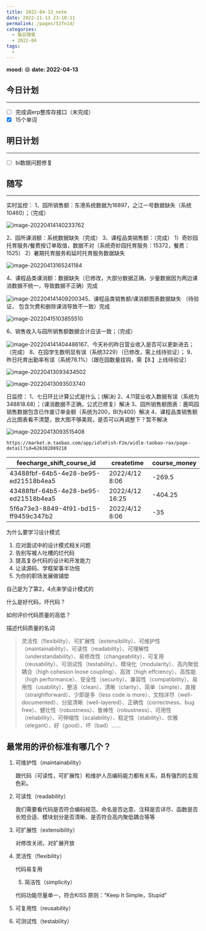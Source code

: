 ```yaml
---
title: 2022-04-13_note
date: 2022-11-13 23:10:11
permalink: /pages/52fe1d/
categories:
  - 每日随笔
  - 2022-04
tags:
  - 
---
```

**mood:** :smile:  									**date: 2022-04-13**  
## 今日计划  
------
- [ ]  完成调erp整库存接口（未完成）
- [x]  15个单词
## 明日计划  
------
- [ ]  bi数据问题修复
## 随写 
------

实时监控：
1、园所销售额：东港系统数据为16897，之江一号数据缺失（系统10460）；（完成）

![image-20220414140233762](D:%5Cproject%5Cvscode%5Cblog%5Cblogs%5C%E6%AF%8F%E6%97%A5%E9%9A%8F%E7%AC%94%5C2022-04-13_note.assets%5Cimage-20220414140233762.png)

2、园所课消额：系统数据缺失（完成）
3、课程品类销售额：（完成）
1）奇妙园托育服务/餐费按订单取值，数据不对（系统奇妙园托育服务：15372，餐费：1525）
2）暑期托育服务和延时托育服务数据缺失

![image-20220413165241184](D:%5Cproject%5Cvscode%5Cblog%5Cblogs%5C%E6%AF%8F%E6%97%A5%E9%9A%8F%E7%AC%94%5C2022-04-13_note.assets%5Cimage-20220413165241184.png)

4、课程品类课消额：数据缺失（已修改，大部分数据正确，少量数据因为两边课消数据不统一，导致数据不正确）完成

![image-20220414140920034](D:%5Cproject%5Cvscode%5Cblog%5Cblogs%5C%E6%AF%8F%E6%97%A5%E9%9A%8F%E7%AC%94%5C2022-04-13_note.assets%5Cimage-20220414140920034.png)5、课程品类销售额/课消额图表数据缺失 （待验证， 包含欠费和删除课消导致不一致）完成

![image-20220415103855510](D:%5Cproject%5Cvscode%5Cblog%5Cblogs%5C%E6%AF%8F%E6%97%A5%E9%9A%8F%E7%AC%94%5C2022-04-13_note.assets%5Cimage-20220415103855510.png)

6、销售收入与园所销售额数据合计应该一致；（完成）

![image-20220414140448616](D:%5Cproject%5Cvscode%5Cblog%5Cblogs%5C%E6%AF%8F%E6%97%A5%E9%9A%8F%E7%AC%94%5C2022-04-13_note.assets%5Cimage-20220414140448616.png)7、今天补的昨日营业收入是否可以更新进去；（完成）
8、在园学生数明显有误（系统3229）（已修改，需上线待验证）；
9、昨日托育出勤率有误（系统78.1%）（跟在园数量挂钩，需【8.】上线待验证）

![image-20220413093434502](https://img.ggball.top/picGo/image-20220413093434502.png)

![image-20220413093503740](D:%5Cproject%5Cvscode%5Cblog%5Cblogs%5C%E6%AF%8F%E6%97%A5%E9%9A%8F%E7%AC%94%5C2022-04-13_note.assets%5Cimage-20220413093503740.png)



日监控：
1、七日环比计算公式是什么；(解决)
2、4.11营业收入数据有误（系统为348818.68）；（课消数据不正确，公式已修复）解决
3、园所销售额图表：鹿鸣园销售数据包含已作废订单金额（系统为200，BI为400）解决
4、课程品类销售额占比图表看不清楚，放大图不够美观，是否可以再调整下？暂不解决

![image-20220413093515408](D:%5Cproject%5Cvscode%5Cblog%5Cblogs%5C%E6%AF%8F%E6%97%A5%E9%9A%8F%E7%AC%94%5C2022-04-13_note.assets%5Cimage-20220413093515408.png)







```
https://market.m.taobao.com/app/idleFish-F2e/widle-taobao-rax/page-detail?id=626382089218
```

| feecharge_shift_course_id            | createtime      | course_money |
| ------------------------------------ | --------------- | ------------ |
| 43488fbf-64b5-4e28-be95-ed21518b4ea5 | 2022/4/12 8:06  | -269.5       |
| 43488fbf-64b5-4e28-be95-ed21518b4ea5 | 2022/4/12 16:25 | -404.25      |
| 5f6a73e3-8849-4f91-bd15-ff9459c347b2 | 2022/4/12 8:06  | -35          |

为什么要学习设计模式

1.  应对面试中的设计模式相关问题
2. 告别写被人吐槽的烂代码
3. 提高复杂代码的设计和开发能力
4. 让读源码、学框架事半功倍
5. 为你的职场发展做铺垫

自己是为了第2，4点来学设计模式的



什么是好代码，坏代码？

如何评价代码质量的高低？

描述代码质量的名词

> 灵活性（flexibility）、可扩展性（extensibility）、可维护性（maintainability）、可读性（readability）、可理解性（understandability）、易修改性（changeability）、可复用（reusability）、可测试性（testability）、模块化（modularity）、高内聚低耦合（high cohesion loose coupling）、高效（high effciency）、高性能（high performance）、安全性（security）、兼容性（compatibility）、易用性（usability）、整洁（clean）、清晰（clarity）、简单（simple）、直接（straightforward）、少即是多（less code is more）、文档详尽（well-documented）、分层清晰（well-layered）、正确性（correctness、bug free）、健壮性（robustness）、鲁棒性（robustness）、可用性（reliability）、可伸缩性（scalability）、稳定性（stability）、优雅（elegant）、好（good）、坏（bad）……

## 最常用的评价标准有哪几个？

1. 可维护性（maintainability）

   跟代码（可读性，可扩展性）和维护人员编码能力都有关系，具有强烈的主观色彩。

2. 可读性（readability）

   我们需要看代码是否符合编码规范、命名是否达意、注释是否详尽、函数是否长短合适、模块划分是否清晰、是否符合高内聚低耦合等等

3. 可扩展性（extensibility）

   对修改关闭，对扩展开放

  4. 灵活性（flexibility）

     代码易复用

		5. 简洁性（simplicity）

     代码功能尽量单一，符合KISS 原则：“Keep It Simple，Stupid”

6. 可复用性（reusability）
7. 可测试性（testability）